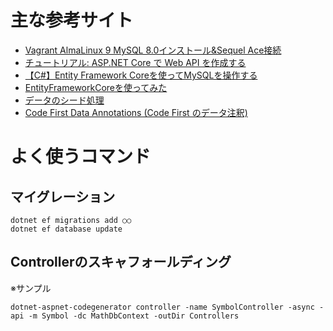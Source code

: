 # 主な参考サイト
* [Vagrant AlmaLinux 9 MySQL 8.0インストール&Sequel Ace接続](https://kanlab.net/vagrant-almalinux9-install-mysql8-connect-sequelace/)
* [チュートリアル: ASP.NET Core で Web API を作成する](https://learn.microsoft.com/ja-jp/aspnet/core/tutorials/first-web-api?view=aspnetcore-7.0&tabs=visual-studio-code)
* [【C#】Entity Framework Coreを使ってMySQLを操作する](https://hirahira.blog/efcore-mysql/)
* [EntityFrameworkCoreを使ってみた](https://zenn.dev/neko3cs/articles/try-using-entity-framework-core)
* [データのシード処理](https://learn.microsoft.com/ja-jp/ef/core/modeling/data-seeding)
* [Code First Data Annotations (Code First のデータ注釈)](https://learn.microsoft.com/ja-jp/ef/ef6/modeling/code-first/data-annotations)

# よく使うコマンド

## マイグレーション
```
dotnet ef migrations add ○○
dotnet ef database update
```

## Controllerのスキャフォールディング
※サンプル

```
dotnet-aspnet-codegenerator controller -name SymbolController -async -api -m Symbol -dc MathDbContext -outDir Controllers
```
